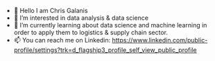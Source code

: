 - 👋 Hello I am Chris Galanis
- 👀 I’m interested in data analysis & data science
- 🌱 I’m currently learning about data science and machine learning in order to apply them to logistics & supply chain sector.
- 📫 You can reach me on Linkedin: https://www.linkedin.com/public-profile/settings?trk=d_flagship3_profile_self_view_public_profile

<!---
xristosgala/xristosgala is a ✨ special ✨ repository because its `README.md` (this file) appears on your GitHub profile.
You can click the Preview link to take a look at your changes.
--->
